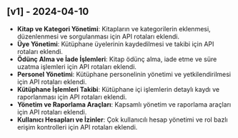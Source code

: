 ## [v1] - 2024-04-10

- **Kitap ve Kategori Yönetimi**: Kitapların ve kategorilerin eklenmesi, düzenlenmesi ve sorgulanması için API rotaları eklendi.
- **Üye Yönetimi**: Kütüphane üyelerinin kaydedilmesi ve takibi için API rotaları eklendi.
- **Ödünç Alma ve İade İşlemleri**: Kitap ödünç alma, iade etme ve süre uzatma işlemleri için API rotaları eklendi.
- **Personel Yönetimi**: Kütüphane personelinin yönetimi ve yetkilendirilmesi için API rotaları eklendi.
- **Kütüphane İşlemleri Takibi**: Kütüphane içi işlemlerin detaylı kaydı ve raporlanması için API rotaları eklendi.
- **Yönetim ve Raporlama Araçları**: Kapsamlı yönetim ve raporlama araçları için API rotaları eklendi.
- **Kullanıcı Hesapları ve İzinler**: Çok kullanıcılı hesap yönetimi ve rol bazlı erişim kontrolleri için API rotaları eklendi.

